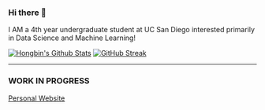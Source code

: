 ### Hi there 👋

I AM a 4th year undergraduate student at UC San Diego interested primarily in Data Science and Machine Learning!

[![Hongbin's Github Stats](https://github-readme-stats.vercel.app/api?username=zslrmhb)](https://github.com/anuraghazra/github-readme-stats)
[![GitHub Streak](https://streak-stats.demolab.com?user=zslrmhb)](https://git.io/streak-stats)

---

### WORK IN PROGRESS
[Personal Website](http://hongbinm.space/)  
<!--
**zslrmhb/zslrmhb** is a ✨ _special_ ✨ repository because its `README.md` (this file) appears on your GitHub profile.

Here are some ideas to get you started:

- 🔭 I’m currently working on ...
- 🌱 I’m currently learning ...
- 👯 I’m looking to collaborate on ...
- 🤔 I’m looking for help with ...
- 💬 Ask me about ...
- 📫 How to reach me: ...
- 😄 Pronouns: ...
- ⚡ Fun fact: ...
-->

